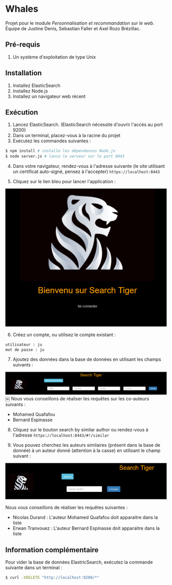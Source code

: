 # Whales

Projet pour le module *Personnalisation et recommandation sur le web*. Équipe de Justine Denis, Sebastian Faller et Axel Rozo Brézillac.

## Pré-requis
1. Un système d'exploitation de type Unix

## Installation
1. Installez ElasticSearch
2. Installez Node.js
3. Installez un navigateur web récent

## Exécution
1. Lancez ElasticSearch. (ElasticSearch nécessite d'ouvrir l'accès au port 9200)
2. Dans un terminal, placez-vous à la racine du projet
3. Exécutez les commandes suivantes :

```bash
$ npm install # installe les dépendances Node.js
$ node server.js # lance le serveur sur le port 8443
```

4. Dans votre navigateur, rendez-vous à l'adresse suivante (le site utilisant un certificat auto-signé, pensez à l'accepter) `https://localhost:8443`

5. Cliquez sur le lien bleu pour lancer l'application :

![Capture d'écran 1](Ecran1.png)

6. Créez un compte, ou utilisez le compte existant :

```
utilisateur : ju
mot de passe : ju
```

7. Ajoutez des données dans la base de données en utilisant les champs suivants :

![Capture d'écran 2](Ecran2.png)
￼
Nous vous conseillons de réaliser les requêtes sur les co-auteurs suivants :

- Mohamed Quafafou
- Bernard Espinasse

8. Cliquez sur le bouton search by similar author ou rendez-vous à l'adresse `https://localhost:8443/#!/similar`

9. Vous pouvez cherchez les auteurs similaires (présent dans la base de donnée) à un auteur donné (attention à la casse) en utilisant le champ suivant :

![Capture d'écran 3](Ecran3.png)

Nous vous conseillons de réaliser les requêtes suivantes :

- Nicolas Durand : L'auteur Mohamed Quafafou doit apparaitre dans la liste
- Erwan Tranvouez : L'auteur Bernard Espinasse doit apparaitre dans la liste

## Information complémentaire

Pour vider la base de données ElastricSearch, exécutez la commande suivante dans un terminal :

```bash
$ curl -XDELETE "http://localhost:9200/*"
```
